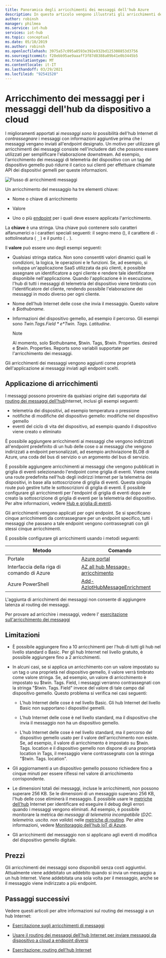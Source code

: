 ```yaml
---
title: Panoramica degli arricchimenti dei messaggi dell'hub Azure
description: In questo articolo vengono illustrati gli arricchimenti dei messaggi, che consentono all'hub delle cose di contrassegnare i messaggi con informazioni aggiuntive prima che i messaggi vengano inviati all'endpoint designato.
author: robinsh
manager: philmea
ms.service: iot-hub
services: iot-hub
ms.topic: conceptual
ms.date: 05/10/2019
ms.author: robinsh
ms.openlocfilehash: 3975a57c095a8593e392e932bd125308853d3756
ms.sourcegitcommit: f28ebb95ae9aaaff3f87d8388a09b41e0b3445b5
ms.translationtype: MT
ms.contentlocale: it-IT
ms.lasthandoff: 03/29/2021
ms.locfileid: "92541520"
---
```

# <a name="message-enrichments-for-device-to-cloud-iot-hub-messages"></a>Arricchimento dei messaggi per i messaggi dell'hub da dispositivo a cloud

I miglioramenti apportati ai *messaggi sono la* possibilità dell'hub Internet di *contrassegnare* i messaggi con informazioni aggiuntive prima che i messaggi vengano inviati all'endpoint designato. Un motivo per utilizzare gli arricchimenti dei messaggi consiste nell'includere dati che possono essere utilizzati per semplificare l'elaborazione downstream. Ad esempio, l'arricchimento dei messaggi di telemetria del dispositivo con un tag del dispositivo gemello può ridurre il carico sui clienti per effettuare chiamate API dei dispositivi gemelli per queste informazioni.

![Flusso di arricchimenti messaggi](./media/iot-hub-message-enrichments-overview/message-enrichments-flow.png)

Un arricchimento del messaggio ha tre elementi chiave:

* Nome o chiave di arricchimento

* Valore

* Uno o più [endpoint](iot-hub-devguide-endpoints.md) per i quali deve essere applicata l'arricchimento.

La **chiave** è una stringa. Una chiave può contenere solo caratteri alfanumerici o i caratteri speciali seguenti: il segno meno (), il carattere di `-` sottolineatura ( `_` ) e il punto ( `.` ).

Il **valore** può essere uno degli esempi seguenti:

* Qualsiasi stringa statica. Non sono consentiti valori dinamici quali le condizioni, la logica, le operazioni e le funzioni. Se, ad esempio, si sviluppa un'applicazione SaaS utilizzata da più clienti, è possibile assegnare un identificatore a ogni cliente e rendere tale identificatore disponibile nell'applicazione. Quando l'applicazione è in esecuzione, l'hub di tutti i messaggi di telemetria del dispositivo viene timbrato con l'identificatore del cliente, rendendo possibile l'elaborazione dei messaggi in modo diverso per ogni cliente.

* Nome dell'hub Internet delle cose che invia il messaggio. Questo valore è *$iothubname*.

* Informazioni del dispositivo gemello, ad esempio il percorso. Gli esempi sono *$Twin. Tags. Field* e *$Twin. Tags. Latitudine*.

   > [!NOTE]
   > Al momento, solo $iothubname, $twin. Tags, $twin. Properties. desired e $twin. Properties. Reports sono variabili supportate per l'arricchimento dei messaggi.

Gli arricchimenti dei messaggi vengono aggiunti come proprietà dell'applicazione ai messaggi inviati agli endpoint scelti.  

## <a name="applying-enrichments"></a>Applicazione di arricchimenti

I messaggi possono provenire da qualsiasi origine dati supportata dal [routing dei messaggi dell'hub](iot-hub-devguide-messages-d2c.md)Internet, inclusi gli esempi seguenti:

* telemetria dei dispositivi, ad esempio temperatura o pressione
* notifiche di modifiche del dispositivo gemello: modifiche nel dispositivo gemello
* eventi del ciclo di vita del dispositivo, ad esempio quando il dispositivo viene creato o eliminato

È possibile aggiungere arricchimenti ai messaggi che vengono indirizzati all'endpoint predefinito di un hub delle cose o ai messaggi che vengono indirizzati a endpoint personalizzati, ad esempio archiviazione BLOB di Azure, una coda del bus di servizio o un argomento del bus di servizio.

È possibile aggiungere arricchimenti ai messaggi che vengono pubblicati in griglia di eventi selezionando l'endpoint come griglia di eventi. Viene creata una route predefinita nell'hub degli indirizzi Internet per la telemetria dei dispositivi, in base alla sottoscrizione di griglia di eventi. Questa singola route può gestire tutte le sottoscrizioni di griglia di eventi. È possibile configurare gli arricchimenti per l'endpoint di griglia di eventi dopo aver creato la sottoscrizione di griglia di eventi per la telemetria del dispositivo. Per altre informazioni, vedere [Hub e griglia di eventi](iot-hub-event-grid.md).

Gli arricchimenti vengono applicati per ogni endpoint. Se si specificano cinque arricchimenti da contrassegnare per un endpoint specifico, tutti i messaggi che passano a tale endpoint vengono contrassegnati con gli stessi cinque arricchimenti.

È possibile configurare gli arricchimenti usando i metodi seguenti:

| **Metodo** | **Comando** |
| ----- | -----| 
| Portale | [Azure portal](https://portal.azure.com) | Vedere l' [esercitazione relativa all'arricchimento dei messaggi](tutorial-message-enrichments.md) | 
| Interfaccia della riga di comando di Azure   | [AZ all hub Message-arricchimento](/cli/azure/iot/hub/message-enrichment) |
| Azure PowerShell | [Add-AzIotHubMessageEnrichment](/powershell/module/az.iothub/add-aziothubmessageenrichment) |

L'aggiunta di arricchimenti dei messaggi non consente di aggiungere latenza al routing dei messaggi.

Per provare ad arricchire i messaggi, vedere l' [esercitazione sull'arricchimento dei messaggi](tutorial-message-enrichments.md)

## <a name="limitations"></a>Limitazioni

* È possibile aggiungere fino a 10 arricchimenti per l'hub di tutti gli hub nel livello standard o Basic. Per gli hub Internet nel livello gratuito, è possibile aggiungere fino a 2 arricchimenti.

* In alcuni casi, se si applica un arricchimento con un valore impostato su un tag o una proprietà nel dispositivo gemello, il valore verrà timbrato come valore stringa. Se, ad esempio, un valore di arricchimento è impostato su $twin. Tags. Field, i messaggi verranno contrassegnati con la stringa "$twin. Tags. Field" invece del valore di tale campo dal dispositivo gemello. Questo problema si verifica nei casi seguenti:

   * L'hub Internet delle cose è nel livello Basic. Gli hub Internet del livello Basic non supportano i dispositivi gemelli.

   * L'hub Internet delle cose è nel livello standard, ma il dispositivo che invia il messaggio non ha un dispositivo gemello.

   * L'hub Internet delle cose è nel livello standard, ma il percorso del dispositivo gemello usato per il valore dell'arricchimento non esiste. Se, ad esempio, il valore di arricchimento è impostato su $twin. Tags. location e il dispositivo gemello non dispone di una proprietà location in Tags, il messaggio viene contrassegnato con la stringa "$twin. Tags. location". 

* Gli aggiornamenti a un dispositivo gemello possono richiedere fino a cinque minuti per essere riflessi nel valore di arricchimento corrispondente.

* Le dimensioni totali dei messaggi, incluse le arricchimenti, non possono superare 256 KB. Se le dimensioni di un messaggio superano 256 KB, l'hub delle cose eliminerà il messaggio. È possibile usare le [metriche dell'hub](monitor-iot-hub-reference.md#metrics) Internet per identificare ed eseguire il debug degli errori quando i messaggi vengono eliminati. Ad esempio, è possibile monitorare la metrica dei *messaggi di telemetria incompatibile* (*D2C. telemetria. uscita. non valida*) nelle [metriche di routing](monitor-iot-hub-reference.md#routing-metrics). Per altre informazioni, vedere [Monitoraggio dell'hub IoT di Azure](monitor-iot-hub.md).

* Gli arricchimenti del messaggio non si applicano agli eventi di modifica del dispositivo gemello digitale.

## <a name="pricing"></a>Prezzi

Gli arricchimenti dei messaggi sono disponibili senza costi aggiuntivi. Attualmente viene addebitato un addebito quando si invia un messaggio a un hub Internet. Viene addebitata una sola volta per il messaggio, anche se il messaggio viene indirizzato a più endpoint.

## <a name="next-steps"></a>Passaggi successivi

Vedere questi articoli per altre informazioni sul routing dei messaggi a un hub Internet:

* [Esercitazione sugli arricchimenti di messaggi](tutorial-message-enrichments.md)

* [Usare il routing dei messaggi dell'hub Internet per inviare messaggi da dispositivo a cloud a endpoint diversi](iot-hub-devguide-messages-d2c.md)

* [Esercitazione: routing dell'hub Internet](tutorial-routing.md)